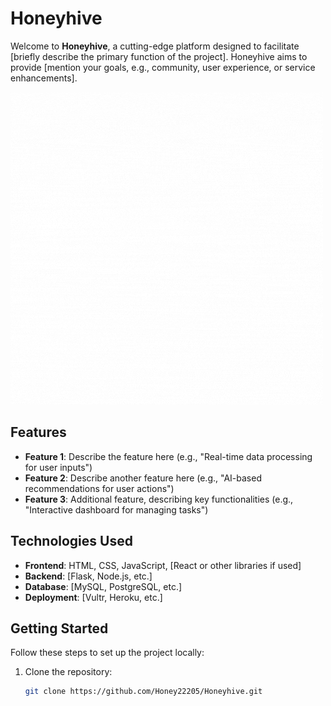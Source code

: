 
# Honeyhive

Welcome to **Honeyhive**, a cutting-edge platform designed to facilitate [briefly describe the primary function of the project]. Honeyhive aims to provide [mention your goals, e.g., community, user experience, or service enhancements].

![Honeyhive Logo](images/HIVE.gif)

## Features

- **Feature 1**: Describe the feature here (e.g., "Real-time data processing for user inputs")
- **Feature 2**: Describe another feature here (e.g., "AI-based recommendations for user actions")
- **Feature 3**: Additional feature, describing key functionalities (e.g., "Interactive dashboard for managing tasks")
  
## Technologies Used

- **Frontend**: HTML, CSS, JavaScript, [React or other libraries if used]
- **Backend**: [Flask, Node.js, etc.]
- **Database**: [MySQL, PostgreSQL, etc.]
- **Deployment**: [Vultr, Heroku, etc.]

## Getting Started

Follow these steps to set up the project locally:

1. Clone the repository:
   ```bash
   git clone https://github.com/Honey22205/Honeyhive.git
